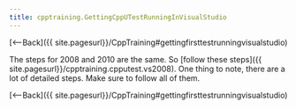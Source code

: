 ```yaml
---
title: cpptraining.GettingCppUTestRunningInVisualStudio
---
```

[<--Back]({{ site.pagesurl}}/CppTraining#gettingfirsttestrunningvisualstudio)

The steps for 2008 and 2010 are the same. So [follow these steps]({{ site.pagesurl}}/cpptraining.cpputest.vs2008). One thing to note, there are a lot of detailed steps. Make sure to follow all of them.

[<--Back]({{ site.pagesurl}}/CppTraining#gettingfirsttestrunningvisualstudio)
